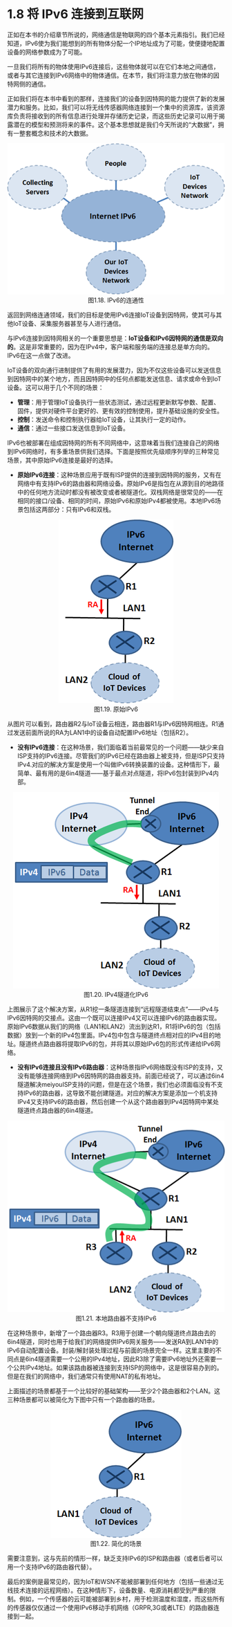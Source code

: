 # 1.8 将 IPv6 连接到互联网


正如在本书的介绍章节所说的，网络通信是物联网的四个基本元素指引。我们已经知道，IPv6使为我们能想到的所有物体分配一个IP地址成为了可能，使便捷地配置设备的网络参数成为了可能。

一旦我们将所有的物体使用IPv6连接后，这些物体就可以在它们本地之间通信，或者与其它连接到IPv6网络中的物体通信。在本节，我们将注意力放在物体的因特网侧的通信。

正如我们将在本书中看到的那样，连接我们的设备到因特网的能力提供了新的发展潜力和服务。比如，我们可以将无线传感器网络连接到一个集中的资源库，该资源库负责将接收到的所有信息进行处理并存储历史记录，而这些历史记录可以用于揭露潜在的模型和预测将来的事件。这个基本思想就是我们今天所说的“大数据”，拥有一整套概念和技术的大数据。

<center><img src="images/iot_in_five_days/1/image011.png" /></center>
<center>图1.18. IPv6的连通性</center>

返回到网络连通领域，我们的目标是使用IPv6连接IoT设备到因特网，使其可与其他IoT设备、采集服务器甚至与人进行通信。

与IPv6连接到因特网相关的一个重要思想是：**IoT设备和IPv6因特网的通信是双向的**。这是非常重要的，因为在IPv4中，客户端和服务端的连接总是单方向的。IPv6在这一点做了改进。

IoT设备的双向通行进制提供了有用的发展潜力，因为不仅这些设备可以发送信息到因特网中的某个地方，而且因特网中的任何点都能发送信息、请求或命令到IoT设备。这可以用于几个不同的场景：
* **管理**：用于管理IoT设备执行一些状态测试，通过远程更新默写参数、配置、固件，提供对硬件平台更好的、更有效的控制使用，提升基础设施的安全性。
* **控制**：发送命令和控制执行器给IoT设备，让其执行一定的动作。
* **通信**：通过一些接口发送信息到IoT设备。

IPv6也被部署在组成因特网的所有不同网络中，这意味着当我们连接自己的网络到IPv6网络时，有多重场景供我们选择。下面是按照优先级顺序列举的三种常见场景，其中原始IPv6连接是最好的选择。
* **原始IPv6连接**：这种场景应用于既有ISP提供的连接到因特网的服务，又有在网络中有支持IPv6的路由器和网络设备。原始IPv6是指包在从源到目的地路径中的任何地方流动时都没有被改变或者被隧道化。双栈网络是很常见的——在相同的接口/设备、相同的时间，原始IPv6和原始IPv4都被使用。本地IPv6场景包括这两部分：只有IPv6和双栈。

<center><img src="images/iot_in_five_days/1/image012.png" /></center>
<center>图1.19. 原始IPv6</center>

从图片可以看到，路由器R2与IoT设备云相连，路由器R1与IPv6因特网相连。R1通过发送前面所说的RA为LAN1中的设备自动配置IPv6地址（包括R2）。
* **没有IPv6连接**：在这种场景，我们面临着当前最常见的一个问题——缺少来自ISP支持的IPv6连接。尽管我们的IPv6已经在路由器上被支持，但是ISP只支持IPv4.对应的解决方案是使用一个叫做IPv6转换装置的设备。这种情形下，最简单、最有用的是6in4隧道——基于最点对点隧道，将IPv6包封装到IPv4内部。

<center><img src="images/iot_in_five_days/1/image013.png" /></center>
<center>图1.20. IPv4隧道化IPv6</center>

上图展示了这个解决方案，从R1挖一条隧道连接到“远程隧道结束点”——IPv4与IPv6因特网的交接点。这由一个既可以连接IPv4又可以连接IPv6的路由器实现。原始IPv6数据从我们的网络（LAN1和LAN2）流出到达R1，R1将IPv6的包（包括数据）放到一个新的IPv4包里面。IPv4包中包含与隧道终点相对应的IPv4目的地址。隧道终点路由器将提取IPv6的包，并将其以原始IPv6包的形式传递给IPv6网络。
* **没有IPv6连接且没有IPv6路由器**：这种场景指IPv6网络既没有ISP的支持，又没有能够连接网络到IPv6因特网的路由器支持。前面已经说了，可以通过6in4隧道解决meiyouISP支持的问题，但是在这个场景，我们也必须面临没有不支持IPv6的路由器，这导致不能创建隧道。对应的解决方案是添加一个机支持IPv4又支持IPv6的路由器，然后创建一个从这个路由器到IPv4因特网中某处隧道终点路由器的6in4隧道。


<center><img src="images/iot_in_five_days/1/image014.png" /></center>
<center>图1.21. 本地路由器不支持IPv6</center>

在这种场景中，新增了一个路由器R3。R3用于创建一个朝向隧道终点路由去的6in4隧道，同时也用于给我们的网络提供IPv6网关服务——发送RA到LAN1中的IPv6自动配置设备。封装/解封装处理过程与前面的场景完全一样。这里主要的不同点是6in4隧道需要一个公用的IPv4地址，因此R3除了需要IPv6地址外还需要一个公共IPv4地址。如果该路由器被连接到支持ISP的网络中，这是很容易办到的。但是在我们的网络中，我们通常只有使用NAT的私有地址。

上面描述的场景都基于一个比较好的基础架构——至少2个路由器和2个LAN。这三种场景都可以被简化为下图中只有一个路由器的场景。

<center><img src="images/iot_in_five_days/1/image015.png" /></center>
<center>图1.22. 简化的场景</center>

需要注意到，这与先前的情形一样，缺乏支持IPv6的ISP和路由器（或者后者可以用一个支持IPv6的路由器代替）。

最后的案例是最常见的，因为IoT和WSN不能被部署到任何地方（包括一些通过无线技术连接的远程网络）。在这种情形下，设备数量、电源消耗都受到严重的限制。例如，一个传感器的云可能被部署到乡村，用于检测温度和湿度，而这些所有的传感器仅仅通过一个使用IPv6移动手机网络（GRPR,3G或者LTE）的路由器连接到一起。



















